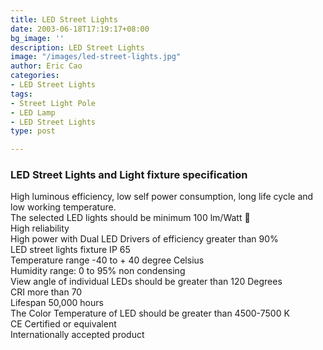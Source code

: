 ```yaml
---
title: LED Street Lights
date: 2003-06-18T17:19:17+08:00
bg_image: ''
description: LED Street Lights
image: "/images/led-street-lights.jpg"
author: Eric Cao
categories:
- LED Street Lights
tags:
- Street Light Pole
- LED Lamp
- LED Street Lights
type: post

---
```

### LED Street Lights and Light fixture specification

 High luminous efficiency, low self power consumption, long life cycle and low working temperature.  
 The selected LED lights should be minimum 100 lm/Watt   
High reliability  
 High power with Dual LED Drivers of efficiency greater than 90%  
 LED street lights fixture IP 65  
 Temperature range -40 to + 40 degree Celsius  
 Humidity range: 0 to 95% non condensing  
 View angle of individual LEDs should be greater than 120 Degrees  
 CRI more than 70  
 Lifespan 50,000 hours  
 The Color Temperature of LED should be greater than 4500-7500 K  
 CE Certified or equivalent  
 Internationally accepted product